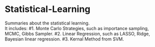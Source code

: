 # Statistical-Learning
Summaries about the statistical learning.  
It includes:
#1. Monte Carlo Strategies, such as importance sampling, MCMC, Gibbs Sampler.
#2. Linear Regression, such as LASSO, Ridge, Bayesian linear regression.
#3. Kernal Method from SVM.
